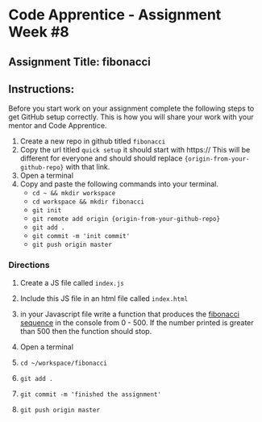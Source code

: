 # Code Apprentice - Assignment Week #8

## Assignment Title: fibonacci

## Instructions:
Before you start work on your assignment complete the following steps to get GitHub setup correctly. This is how you will share your work with your mentor and Code Apprentice.

1. Create a new repo in github titled `fibonacci`
1. Copy the url titled `quick setup` it should start with https:// This will be different for everyone and should should replace `{origin-from-your-github-repo}` with that link.
1. Open a terminal
1. Copy and paste the following commands into your terminal.
	- `cd ~ && mkdir workspace`
	- `cd workspace && mkdir fibonacci`
	- `git init`
	- `git remote add origin {origin-from-your-github-repo}`
	- `git add .`
	- `git commit -m 'init commit'`
	- `git push origin master`

### Directions
1. Create a JS file called `index.js`
2. Include this JS file in an html file called `index.html`
3. in your Javascript file write a function that produces the [fibonacci sequence](https://en.wikipedia.org/wiki/Fibonacci_number) in the console from 0 - 500. If the number printed is greater than 500 then the function should stop.



1. Open a terminal
1. `cd ~/workspace/fibonacci`
1. `git add .`
1. `git commit -m 'finished the assignment'`
1. `git push origin master`
